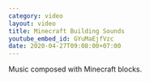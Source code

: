 ```yaml
---
category: video
layout: video
title: Minecraft Building Sounds
youtube_embed_id: GYuMaEjfVzc
date: 2020-04-27T09:08:00+07:00
---
```


Music composed with Minecraft blocks.

